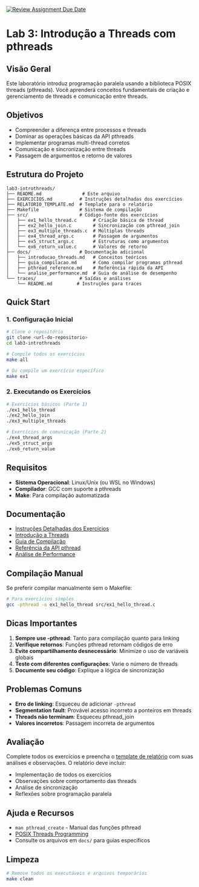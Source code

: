 [![Review Assignment Due Date](https://classroom.github.com/assets/deadline-readme-button-22041afd0340ce965d47ae6ef1cefeee28c7c493a6346c4f15d667ab976d596c.svg)](https://classroom.github.com/a/spgVPSV4)
# Lab 3: Introdução a Threads com pthreads

## Visão Geral

Este laboratório introduz programação paralela usando a biblioteca POSIX threads (pthreads). Você aprenderá conceitos fundamentais de criação e gerenciamento de threads e comunicação entre threads.

## Objetivos

- Compreender a diferença entre processos e threads
- Dominar as operações básicas da API pthreads
- Implementar programas multi-thread corretos
- Comunicação e sincronização entre threads
- Passagem de argumentos e retorno de valores

## Estrutura do Projeto

```
lab3-introthreads/
├── README.md               # Este arquivo
├── EXERCICIOS.md          # Instruções detalhadas dos exercícios
├── RELATORIO_TEMPLATE.md  # Template para o relatório
├── Makefile               # Sistema de compilação
├── src/                   # Código-fonte dos exercícios
│   ├── ex1_hello_thread.c      # Criação básica de thread
│   ├── ex2_hello_join.c        # Sincronização com pthread_join
│   ├── ex3_multiple_threads.c  # Múltiplas threads
│   ├── ex4_thread_args.c       # Passagem de argumentos
│   ├── ex5_struct_args.c       # Estruturas como argumentos
│   └── ex6_return_value.c      # Valores de retorno
├── docs/                  # Documentação adicional
│   ├── introducao_threads.md   # Conceitos teóricos
│   ├── guia_compilacao.md      # Como compilar programas pthread
│   ├── pthread_reference.md    # Referência rápida da API
│   └── analise_performance.md  # Guia de análise de desempenho
└── traces/                # Saídas e análises
    └── README.md         # Instruções para traces
```

## Quick Start

### 1. Configuração Inicial

```bash
# Clone o repositório
git clone <url-do-repositorio>
cd lab3-introthreads

# Compile todos os exercícios
make all

# Ou compile um exercício específico
make ex1
```

### 2. Executando os Exercícios

```bash
# Exercícios básicos (Parte 1)
./ex1_hello_thread
./ex2_hello_join
./ex3_multiple_threads

# Exercícios de comunicação (Parte 2)
./ex4_thread_args
./ex5_struct_args
./ex6_return_value
```


## Requisitos

- **Sistema Operacional**: Linux/Unix (ou WSL no Windows)
- **Compilador**: GCC com suporte a pthreads
- **Make**: Para compilação automatizada

## Documentação

- [Instruções Detalhadas dos Exercícios](EXERCICIOS.md)
- [Introdução a Threads](docs/introducao_threads.md)
- [Guia de Compilação](docs/guia_compilacao.md)
- [Referência da API pthread](docs/pthread_reference.md)
- [Análise de Performance](docs/analise_performance.md)

## Compilação Manual

Se preferir compilar manualmente sem o Makefile:

```bash
# Para exercícios simples
gcc -pthread -o ex1_hello_thread src/ex1_hello_thread.c
```

## Dicas Importantes

1. **Sempre use -pthread**: Tanto para compilação quanto para linking
2. **Verifique retornos**: Funções pthread retornam códigos de erro
3. **Evite compartilhamento desnecessário**: Minimize o uso de variáveis globais
4. **Teste com diferentes configurações**: Varie o número de threads
5. **Documente seu código**: Explique a lógica de sincronização

## Problemas Comuns

- **Erro de linking**: Esqueceu de adicionar `-pthread`
- **Segmentation fault**: Provável acesso incorreto a ponteiros em threads
- **Threads não terminam**: Esqueceu pthread_join
- **Valores incorretos**: Passagem incorreta de argumentos

## Avaliação

Complete todos os exercícios e preencha o [template de relatório](RELATORIO_TEMPLATE.md) com suas análises e observações. O relatório deve incluir:

- Implementação de todos os exercícios
- Observações sobre comportamento das threads
- Análise de sincronização
- Reflexões sobre programação paralela

## Ajuda e Recursos

- `man pthread_create` - Manual das funções pthread
- [POSIX Threads Programming](https://computing.llnl.gov/tutorials/pthreads/)
- Consulte os arquivos em `docs/` para guias específicos

## Limpeza

```bash
# Remove todos os executáveis e arquivos temporários
make clean
```